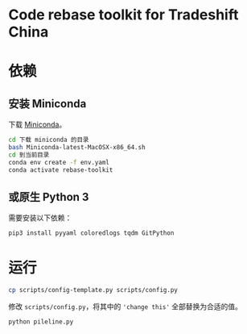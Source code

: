 # Code rebase toolkit for Tradeshift China

# 依赖

## 安装 Miniconda
下载 [Miniconda](https://mirrors.tuna.tsinghua.edu.cn/anaconda/miniconda/Miniconda-latest-MacOSX-x86_64.sh)。
```bash
cd 下载 miniconda 的目录
bash Miniconda-latest-MacOSX-x86_64.sh
cd 到当前目录
conda env create -f env.yaml
conda activate rebase-toolkit
```

## 或原生 Python 3
需要安装以下依赖：
```bash
pip3 install pyyaml coloredlogs tqdm GitPython
```

# 运行
```bash
cp scripts/config-template.py scripts/config.py
```
修改 `scripts/config.py`，将其中的 `'change this'` 全部替换为合适的值。
```bash
python pileline.py
```
